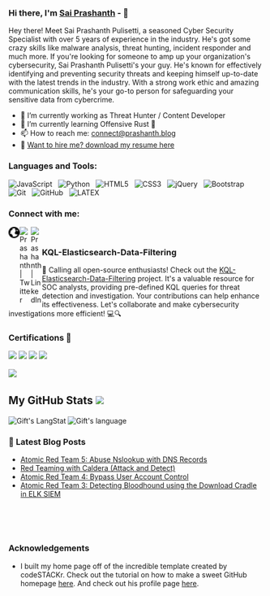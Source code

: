 ### Hi there, I'm [Sai Prashanth](https://github.com/prashanthpulisetti/) -  👋

Hey there! Meet Sai Prashanth Pulisetti, a seasoned Cyber Security Specialist with over 5 years of experience in the industry. He's got some crazy skills like malware analysis, threat hunting, incident responder and much more. If you're looking for someone to amp up your organization's cybersecurity, Sai Prashanth Pulisetti's your guy. He's known for effectively identifying and preventing security threats and keeping himself up-to-date with the latest trends in the industry. With a strong work ethic and amazing communication skills, he's your go-to person for safeguarding your sensitive data from cybercrime.

- 🐞 I’m currently working as Threat Hunter / Content Developer
- 🦀 I’m currently learning Offensive Rust 🦀
- 📫 How to reach me: connect@prashanth.blog
- 📝 [Want to hire me? download my resume here](https://drive.google.com/file/d/1xr_90QiB5jgRL8jllD4z22cWcklBrY51/view?usp=sharing)

### Languages and Tools:
![JavaScript](https://img.shields.io/badge/-JavaScript-black?logo=javascript&style=social)&nbsp;&nbsp;
![Python](https://img.shields.io/badge/-Python-black?logo=Python&style=social)&nbsp;&nbsp;
![HTML5](https://img.shields.io/badge/-HTML5-black?logo=html5&style=social)&nbsp;&nbsp;
![CSS3](https://img.shields.io/badge/-CSS3-black?logo=css3&style=social)&nbsp;&nbsp;
![jQuery](https://img.shields.io/badge/-jQuery-black?logo=jquery&style=social)&nbsp;&nbsp;
![Bootstrap](https://img.shields.io/badge/-Bootstrap-black?logo=bootstrap&style=social)&nbsp;&nbsp;
![Git](https://img.shields.io/badge/-Git-black?logo=git&style=social)&nbsp;&nbsp;
![GitHub](https://img.shields.io/badge/-GitHub-black?logo=github&style=social)&nbsp;&nbsp;
![LATEX](https://img.shields.io/badge/-LATEX-black?logo=latex&style=social)&nbsp;&nbsp;

### Connect with me:

[<img align="left" alt="tryhackme.com/p/sprashanth" width="22px" src="https://raw.githubusercontent.com/iconic/open-iconic/master/svg/globe.svg" />][website]
[<img align="left" alt="Prashanth | Twitter" width="22px" src="https://cdn.jsdelivr.net/npm/simple-icons@v3/icons/twitter.svg" />][twitter]
[<img align="left" alt="Prashanth | LinkedIn" width="22px" src="https://cdn.jsdelivr.net/npm/simple-icons@v3/icons/linkedin.svg" />][linkedin]

<br />


### KQL-Elasticsearch-Data-Filtering

📣 Calling all open-source enthusiasts! Check out the [KQL-Elasticsearch-Data-Filtering](https://github.com/prashanthpulisetti/KQL-Elasticsearch-Data-Filtering) project. It's a valuable resource for SOC analysts, providing pre-defined KQL queries for threat detection and investigation. Your contributions can help enhance its effectiveness. Let's collaborate and make cybersecurity investigations more efficient! 💻🔍


### Certifications 📜
<div align=left>
<code><img height="45" src="https://elearnsecurity.com/wp-content/uploads/eJPT.png"></code>
<code><img height="45" src="https://miro.medium.com/max/800/1*xb3RMVfkD4w9BgIGRL9kDw.jpeg"></code>
<code><img height="50" src="https://media.eu.badgr.com/uploads/badges/1c832a65-7006-48c0-9441-5ffab6c9616c.png"></code>
<code><img height="50" src="https://api.accredible.com/v1/frontend/credential_website_embed_image/certificate/88766352"></code>
</div>

<br />

  <img src="https://github-readme-stats.anuraghazra1.vercel.app/api?username=prashanthpulisetti&show_icons=true" />

 
  <!-- GitHub section -->

 ##  My GitHub Stats <img src = "https://i.pinimg.com/originals/65/c4/f4/65c4f452571be1261e9c623f7da488ac.gif" width = 35px> 
 
 <div>
   <img align="center" src="https://github-readme-streak-stats.herokuapp.com/?user=prashanthpulisetti" alt="Gift's LangStat" />
  <img align="center" src="https://github-readme-stats.vercel.app/api/top-langs?username=prashanthpulisetti&langs_count=10&show_icons=true&locale=en&layout=compact&theme=light" alt="Gift's language" height="192px"  width="500px"/>
</div>

<!-- GitHub section: END -->

### 📕 Latest Blog Posts

<!-- BLOG-POST-LIST:START -->
- [Atomic Red Team 5: Abuse Nslookup with DNS Records](https://eventlogs.in/atomic-red-team-5-abuse-nslookup-with-dns-records/)
- [Red Teaming with Caldera (Attack and Detect)](https://eventlogs.in/red-teaming-with-caldera-attack-and-detect/)
- [Atomic Red Team 4: Bypass User Account Control](https://eventlogs.in/atomic-red-team-4-bypass-user-account-control/)
- [Atomic Red Team 3: Detecting Bloodhound using the Download Cradle in ELK SIEM](https://eventlogs.in/atomic-red-team-3-detecting-bloodhound-using-the-download-cradle-in-elk-siem/)

<br> <br />
<br />


[website]: https://eventlogs.in
[twitter]: https://twitter.com/Pulisettis
[linkedin]: https://www.linkedin.com/in/pulisettiprashanth/


### Acknowledgements
- I built my home page off of the incredible template created by codeSTACKr. Check out the tutorial on how to make a sweet GitHub homepage [here](https://www.youtube.com/watch?v=ECuqb5Tv9qI&ab_channel=codeSTACKr). And check out his profile page [here](https://github.com/codeSTACKr).
